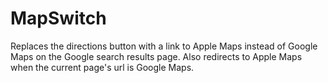 # MapSwitch
Replaces the directions button with a link to Apple Maps instead of Google Maps on the Google search results page. Also redirects to Apple Maps when the current page's url is Google Maps.
